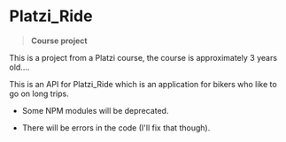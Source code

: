 # Platzi_Ride
> **Course project**

This is a project from a Platzi course, the course is approximately 3 years old....

This is an API for Platzi_Ride which is an application for bikers who like to go on long trips.

- Some NPM modules will be deprecated.

- There will be errors in the code (I'll fix that though).

